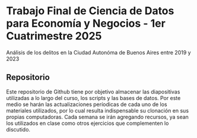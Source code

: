 # Trabajo Final de Ciencia de Datos para Economía y Negocios - 1er Cuatrimestre 2025
Análisis de los delitos en la Ciudad Autonóma de Buenos Aires entre 2019 y 2023

## Repositorio
Este repositorio de Github tiene por objetivo almacenar las diapositivas utilizadas a lo largo del curso, los scripts y las bases de datos. Por este medio se harán las actualizaciones períodicas de cada uno de los materiales utilizados, por lo cual resulta indispensable su clonación en sus propias computadoras. Cada semana se irán agregando recursos, ya sean los utilizados en clase como otros ejercicios que complementen lo discutido. 

